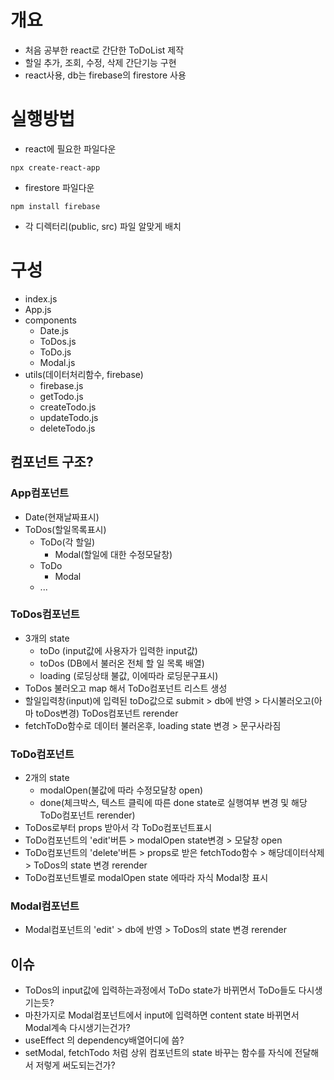 # 개요
- 처음 공부한 react로 간단한 ToDoList 제작
- 할일 추가, 조회, 수정, 삭제 간단기능 구현
- react사용, db는 firebase의 firestore 사용

# 실행방법
- react에 필요한 파일다운
```
npx create-react-app
```

- firestore 파일다운
```
npm install firebase
```
- 각 디렉터리(public, src) 파일 알맞게 배치

# 구성
- index.js
- App.js
- components
  - Date.js
  - ToDos.js
  - ToDo.js
  - Modal.js
- utils(데이터처리함수, firebase)
  - firebase.js
  - getTodo.js
  - createTodo.js
  - updateTodo.js
  - deleteTodo.js

## 컴포넌트 구조?
### App컴포넌트
- Date(현재날짜표시)
- ToDos(할일목록표시)
    - ToDo(각 할일)
        - Modal(할일에 대한 수정모달창)
    - ToDo
        - Modal
    - ...

### ToDos컴포넌트
- 3개의 state
  - toDo (input값에 사용자가 입력한 input값)
  - toDos (DB에서 불러온 전체 할 일 목록 배열)
  - loading (로딩상태 불값, 이에따라 로딩문구표시)
- ToDos 불러오고 map 해서 ToDo컴포넌트 리스트 생성
- 할일입력창(input)에 입력된 toDo값으로 submit > db에 반영 > 다시불러오고(아마 toDos변경) ToDos컴포넌트 rerender
- fetchToDo함수로 데이터 불러온후, loading state 변경 > 문구사라짐

### ToDo컴포넌트
- 2개의 state
  - modalOpen(불값에 따라 수정모달창 open)
  - done(체크박스, 텍스트 클릭에 따른 done state로 실행여부 변경 및 해당 ToDo컴포넌트 rerender)
- ToDos로부터 props 받아서 각 ToDo컴포넌트표시
- ToDo컴포넌트의 'edit'버튼 > modalOpen state변경 > 모달창 open
- ToDo컴포넌트의 'delete'버튼 > props로 받은 fetchTodo함수 > 해당데이터삭제 > ToDos의 state 변경 rerender
- ToDo컴포넌트별로 modalOpen state 에따라 자식 Modal창 표시

### Modal컴포넌트
- Modal컴포넌트의 'edit' > db에 반영 > ToDos의 state 변경 rerender

## 이슈
- ToDos의 input값에 입력하는과정에서 ToDo state가 바뀌면서 ToDo들도 다시생기는듯?
- 마찬가지로 Modal컴포넌트에서 input에 입력하면 content state 바뀌면서 Modal계속 다시생기는건가?
- useEffect 의 dependency배열어디에 씀?
- setModal, fetchTodo 처럼 상위 컴포넌트의 state 바꾸는 함수를 자식에 전달해서 저렇게 써도되는건가?
